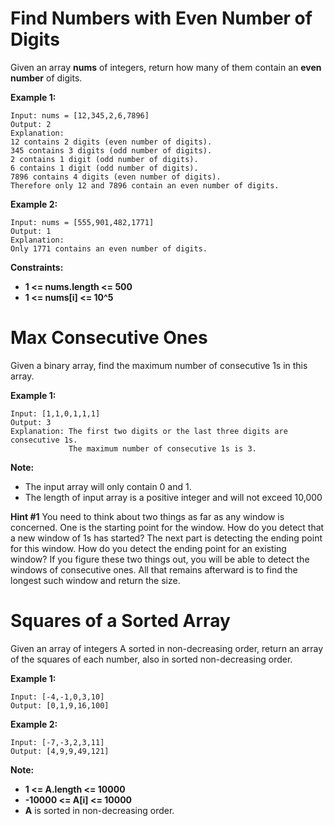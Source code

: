 # Find Numbers with Even Number of Digits
Given an array **nums** of integers, return how many of them contain an **even number** of digits.

**Example 1:**
```
Input: nums = [12,345,2,6,7896]
Output: 2
Explanation: 
12 contains 2 digits (even number of digits). 
345 contains 3 digits (odd number of digits). 
2 contains 1 digit (odd number of digits). 
6 contains 1 digit (odd number of digits). 
7896 contains 4 digits (even number of digits). 
Therefore only 12 and 7896 contain an even number of digits.
```
**Example 2:**
```
Input: nums = [555,901,482,1771]
Output: 1 
Explanation: 
Only 1771 contains an even number of digits.
```
**Constraints:**
- **1 <= nums.length <= 500**
- **1 <= nums[i] <= 10^5**

# Max Consecutive Ones
Given a binary array, find the maximum number of consecutive 1s in this array.

**Example 1:**
```
Input: [1,1,0,1,1,1]
Output: 3
Explanation: The first two digits or the last three digits are consecutive 1s. 
             The maximum number of consecutive 1s is 3.
```
**Note:**
- The input array will only contain 0 and 1.
- The length of input array is a positive integer and will not exceed 10,000

**Hint #1**
You need to think about two things as far as any window is concerned. One is the starting point for the window. 
How do you detect that a new window of 1s has started? The next part is detecting the ending point for this window. 
How do you detect the ending point for an existing window? If you figure these two things out, you will be able to detect the windows of consecutive ones. 
All that remains afterward is to find the longest such window and return the size.

# Squares of a Sorted Array
Given an array of integers A sorted in non-decreasing order, return an array of the squares of each number, also in sorted non-decreasing order.

**Example 1:**
```
Input: [-4,-1,0,3,10]
Output: [0,1,9,16,100]
```
**Example 2:**
```
Input: [-7,-3,2,3,11]
Output: [4,9,9,49,121]
```
 

**Note:**
- **1 <= A.length <= 10000**
- **-10000 <= A[i] <= 10000**
- **A** is sorted in non-decreasing order.

